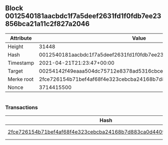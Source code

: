 ## Block 0012540181aacbdc1f7a5deef2631fd1f0fdb7ee23856bca21a11c2f827a2046

Attribute | Value
--- | ---
Height | 31448
Hash | 0012540181aacbdc1f7a5deef2631fd1f0fdb7ee23856bca21a11c2f827a2046
Timestamp | 2021-04-21T21:23:47+00:00
Target | 00254142f49eaaa504dc75712e8378ad5316cbcead634704b3734b6271167cc4
Merke root | 2fce726154b71bef4af68f4e323cebcba24168b7d883ca0d44099191d1198886
Nonce | 3714415500

```

```

### Transactions

Hash | Amount
--- | ---
[2fce726154b71bef4af68f4e323cebcba24168b7d883ca0d44099191d1198886](2fce726154b71bef4af68f4e323cebcba24168b7d883ca0d44099191d1198886.md) | 10.00000000 SKEPTI 
